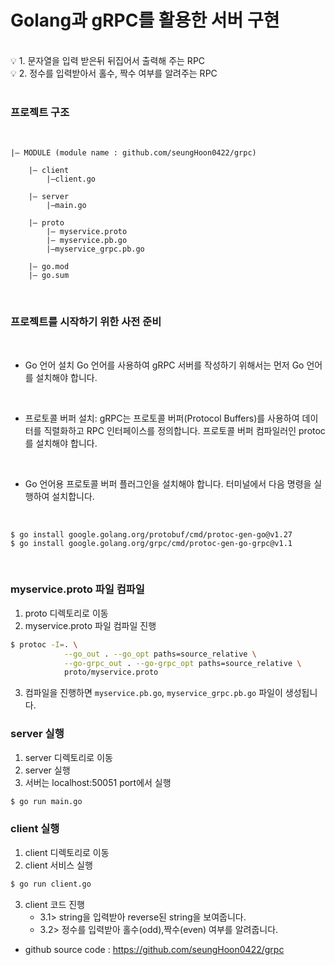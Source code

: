 
# Golang과 gRPC를 활용한 서버 구현

</br>

<aside>
💡 1. 문자열을 입력 받은뒤 뒤집어서 출력해 주는 RPC</br>
💡 2. 정수를 입력받아서 홀수, 짝수 여부를 알려주는 RPC
</aside>

</br>


### 프로젝트 구조

</br>

```
|— MODULE (module name : github.com/seungHoon0422/grpc)

    |— client
        |—client.go

    |— server
        |—main.go

    |— proto
        |— myservice.proto
        |— myservice.pb.go
        |—myservice_grpc.pb.go

    |— go.mod
    |— go.sum
```

</br>

### 프로젝트를 시작하기 위한 사전 준비

</br>

- Go 언어 설치
Go 언어를 사용하여 gRPC 서버를 작성하기 위해서는 먼저 Go 언어를 설치해야 합니다. 

</br>

- 프로토콜 버퍼 설치: gRPC는 프로토콜 버퍼(Protocol Buffers)를 사용하여 데이터를 직렬화하고 RPC 인터페이스를 정의합니다. 프로토콜 버퍼 컴파일러인 protoc를 설치해야 합니다. 

</br>

- Go 언어용 프로토콜 버퍼 플러그인을 설치해야 합니다. 터미널에서 다음 명령을 실행하여 설치합니다.

</br>

```shell
$ go install google.golang.org/protobuf/cmd/protoc-gen-go@v1.27
$ go install google.golang.org/grpc/cmd/protoc-gen-go-grpc@v1.1
```

</br>

### myservice.proto 파일 컴파일

1. proto 디렉토리로 이동
2. myservice.proto 파일 컴파일 진행
```bash
$ protoc -I=. \
            --go_out . --go_opt paths=source_relative \
            --go-grpc_out . --go-grpc_opt paths=source_relative \
            proto/myservice.proto
```
3. 컴파일을 진행하면 `myservice.pb.go`, `myservice_grpc.pb.go` 파일이 생성됩니다.

### server 실행

1. server 디렉토리로 이동
2. server 실행
3. 서버는 localhost:50051 port에서 실행 
```bash
$ go run main.go
```


### client 실행

1. client 디렉토리로 이동
2. client 서비스 실행
```bash
$ go run client.go
```

3. client 코드 진행
    - 3.1> string을 입력받아 reverse된 string을 보여줍니다.
    - 3.2> 정수를 입력받아 홀수(odd),짝수(even) 여부를 알려줍니다.



- github source code : https://github.com/seungHoon0422/grpc


